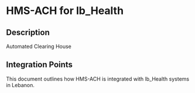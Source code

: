 # HMS-ACH for lb_Health

## Description

Automated Clearing House

## Integration Points

This document outlines how HMS-ACH is integrated with lb_Health systems in Lebanon.
